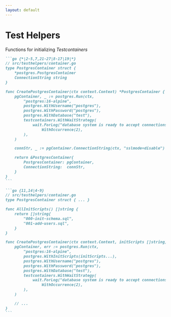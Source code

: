 ```yaml
---
layout: default
---
```


# Test Helpers

Functions for initializing _Testcontainers_

````md magic-move
```go {*|2-5,7,21-27|8-17|19|*}
// src/testhelpers/container.go
type PostgresContainer struct {
	*postgres.PostgresContainer
	ConnectionString string
}

func CreatePostgresContainer(ctx context.Context) *PostgresContainer {
	pgContainer, _ := postgres.Run(ctx,
		"postgres:16-alpine",
		postgres.WithUsername("postgres"),
		postgres.WithPassword("postgres"),
		postgres.WithDatabase("test"),
		testcontainers.WithWaitStrategy(
			wait.ForLog("database system is ready to accept connections").
				WithOccurrence(2),
		),
	)

	connStr, _ := pgContainer.ConnectionString(ctx, "sslmode=disable")

	return &PostgresContainer{
		PostgresContainer: pgContainer,
		ConnectionString:  connStr,
	}
}
```

```go {11,14|4-9}
// src/testhelpers/container.go
type PostgresContainer struct { ... }

func AllInitScripts() []string {
	return []string{
		"000-init-schema.sql",
		"001-add-users.sql",
	}
}

func CreatePostgresContainer(ctx context.Context, initScripts []string) *PostgresContainer {
	pgContainer, err := postgres.Run(ctx,
		"postgres:16-alpine",
		postgres.WithInitScripts(initScripts...),
		postgres.WithUsername("postgres"),
		postgres.WithPassword("postgres"),
		postgres.WithDatabase("test"),
		testcontainers.WithWaitStrategy(
			wait.ForLog("database system is ready to accept connections").
				WithOccurrence(2),
		),
	)

	// ...
}
```
````
